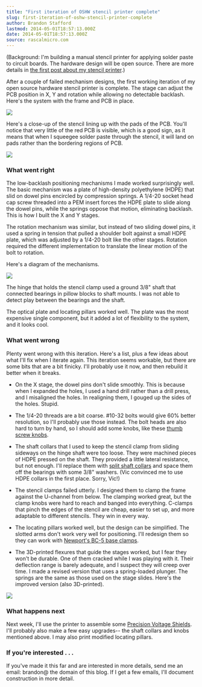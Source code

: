 ```yaml
---
title: "First iteration of OSHW stencil printer complete"
slug: first-iteration-of-oshw-stencil-printer-complete
author: Brandon Stafford
lastmod: 2014-05-01T18:57:13.000Z
date: 2014-05-01T18:57:13.000Z
source: rascalmicro.com
---
```

(Background: I'm building a manual stencil printer for applying solder paste to circuit boards. The hardware design will be open source. There are more details in [the first post about my stencil printer](/2014/04/16/stenciling-pcbs-on-my-desk/).)

After a couple of failed mechanism designs, the first working iteration of my open source hardware stencil printer is complete. The stage can adjust the PCB position in X, Y and rotation while allowing no detectable backlash. Here's the system with the frame and PCB in place.

![](/img/stencil-printer-prototype.jpg)

Here's a close-up of the stencil lining up with the pads of the PCB. You'll notice that very little of the red PCB is visible, which is a good sign, as it means that when I squeegee solder paste through the stencil, it will land on pads rather than the bordering regions of PCB.

![](/img/stencil-for-stencil-printer.jpg)

### What went right ###

The low-backlash positioning mechanisms I made worked surprisingly well. The basic mechanism was a plate of high-density polyethylene (HDPE) that slid on dowel pins encircled by compression springs. A 1/4-20 socket head cap screw threaded into a PEM insert forces the HDPE plate to slide along the dowel pins, while the springs oppose that motion, eliminating backlash. This is how I built the X and Y stages.

The rotation mechanism was similar, but instead of two sliding dowel pins, it used a spring in tension that pulled a shoulder bolt against a small HDPE plate, which was adjusted by a 1/4-20 bolt like the other stages. Rotation required the different implementation to translate the linear motion of the bolt to rotation.

Here's a diagram of the mechanisms.

![](/img/stencil-printer-mechanisms-800px.jpg)

The hinge that holds the stencil clamp used a ground 3/8" shaft that connected bearings in pillow blocks to shaft mounts. I was not able to detect play between the bearings and the shaft.

The optical plate and locating pillars worked well. The plate was the most expensive single component, but it added a lot of flexibility to the system, and it looks cool.

### What went wrong ###

Plenty went wrong with this iteration. Here's a list, plus a few ideas about what I'll fix when I iterate again. This iteration seems workable, but there are some bits that are a bit finicky. I'll probably use it now, and then rebuild it better when it breaks.

* On the X stage, the dowel pins don't slide smoothly. This is because when I expanded the holes, I used a hand drill rather than a drill press, and I misaligned the holes. In realigning them, I gouged up the sides of the holes. Stupid.

* The 1/4-20 threads are a bit coarse. #10-32 bolts would give 60% better resolution, so I'll probably use those instead. The bolt heads are also hard to turn by hand, so I should add some knobs, like these [thumb screw knobs](http://www.mcmaster.com/#94052a031).

* The shaft collars that I used to keep the stencil clamp from sliding sideways on the hinge shaft were too loose. They were machined pieces of HDPE pressed on the shaft. They provided a little lateral resistance, but not enough. I'll replace them with [split shaft collars](http://www.mcmaster.com/#6436k133) and space them off the bearings with some 3/8" washers. (Vic convinced me to use HDPE collars in the first place. Sorry, Vic!)

* The stencil clamps failed utterly. I designed them to clamp the frame against the U-channel from below. The clamping worked great, but the clamp knobs were hard to reach and banged into everything. C-clamps that pinch the edges of the stencil are cheap, easier to set up, and more adaptable to different stencils. They win in every way.

* The locating pillars worked well, but the design can be simplified. The slotted arms don't work very well for positioning. I'll redesign them so they can work with [Newport's BC-5 base clamps](http://search.newport.com/?x1=sku&q1=BC-5).

* The 3D-printed flexures that guide the stages worked, but I fear they won't be durable. One of them cracked while I was playing with it. Their deflection range is barely adequate, and I suspect they will creep over time. I made a revised version that uses a spring-loaded plunger. The springs are the same as those used on the stage slides. Here's the improved version (also 3D-printed).

![](/img/stencil-printer-plunger.jpg)

### What happens next ###

Next week, I'll use the printer to assemble some [Precision Voltage Shields](http://store.rascalmicro.com/products/precision-voltage-shield). I'll probably also make a few easy upgrades-- the shaft collars and knobs mentioned above. I may also print modified locating pillars.

### If you're interested . . . ###

If you've made it this far and are interested in more details, send me an email: brandon@ the domain of this blog. If I get a few emails, I'll document construction in more detail.
